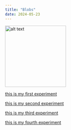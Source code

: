 ```yaml
---
title: "Blobs"
date: 2024-05-23
---
```


<img src= "/Coding-Blog/images/blobexpo1.png" alt="alt text" width="200">

[this is my first experiment](/Coding-Blog/codeExperiments/blob-expo1/index.html)

[this is my second experiment](/Coding-Blog/codeExperiments/blob-expo2/index.html)

[this is my third experiment](Coding-Blog/codeExperiments/blob-expo3/index.html)

[this is my fourth experiment](Coding-Blog/codeExperiments/blob-expofinal/index.html)

